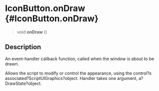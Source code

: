 IconButton.onDraw {#IconButton.onDraw}
=================

> void **onDraw** ()

Description
-----------

An event-handler callback function, called when the window is about to
be drawn.

Allows the script to modify or control the appearance, using the
control?s associated?ScriptUIGraphics?object. Handler takes one
argument, a?DrawState?object.
